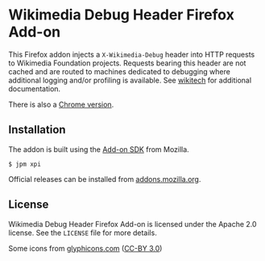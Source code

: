 Wikimedia Debug Header Firefox Add-on
=====================================

This Firefox addon injects a `X-Wikimedia-Debug` header into HTTP requests to
Wikimedia Foundation projects. Requests bearing this header are not cached and
are routed to machines dedicated to debugging where additional logging and/or
profiling is available. See [wikitech] for additional documentation.

There is also a [Chrome version].

Installation
------------

The addon is built using the [Add-on SDK][] from Mozilla.

```
$ jpm xpi
```

Official releases can be installed from [addons.mozilla.org][].

License
-------
Wikimedia Debug Header Firefox Add-on is licensed under the Apache 2.0
license. See the `LICENSE` file for more details.

Some icons from [glyphicons.com][] ([CC-BY 3.0][])

[wikitech]: https://wikitech.wikimedia.org/wiki/X-Wikimedia-Debug
[Add-on SDK]: https://developer.mozilla.org/en-US/Add-ons/SDK
[addons.mozilla.org]: https://addons.mozilla.org/en-US/firefox/addon/wikimedia-debug-header/
[Chrome version]: https://github.com/wikimedia/ChromeWikimediaDebug
[glyphicons.com]: http://glyphicons.com/
[CC-BY 3.0]: https://creativecommons.org/licenses/by/3.0/
